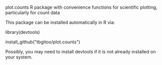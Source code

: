 plot.counts
R package with convenience functions for scientific plotting, particularly for count data

This package can be installed automatically in R via:

library(devtools)

install_github("tbgitoo/plot.counts")

Possibly, you may need to install devtools if it is not already installed on your system.
